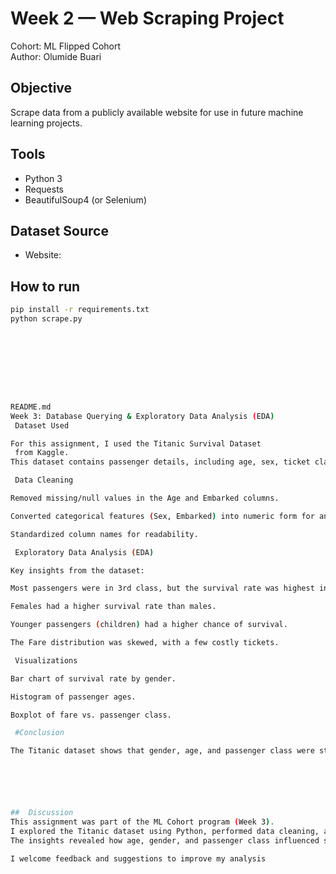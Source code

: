 # Week 2 — Web Scraping Project

Cohort: ML Flipped Cohort  
Author: Olumide Buari  

## Objective
Scrape data from a publicly available website for use in future machine learning projects.  

## Tools
- Python 3
- Requests
- BeautifulSoup4 (or Selenium)

## Dataset Source
- Website: <link of the website you scraped>  

## How to run
```bash
pip install -r requirements.txt
python scrape.py









README.md
Week 3: Database Querying & Exploratory Data Analysis (EDA)
 Dataset Used

For this assignment, I used the Titanic Survival Dataset
 from Kaggle.
This dataset contains passenger details, including age, sex, ticket class, and whether they survived.

 Data Cleaning

Removed missing/null values in the Age and Embarked columns.

Converted categorical features (Sex, Embarked) into numeric form for analysis.

Standardized column names for readability.

 Exploratory Data Analysis (EDA)

Key insights from the dataset:

Most passengers were in 3rd class, but the survival rate was highest in 1st class.

Females had a higher survival rate than males.

Younger passengers (children) had a higher chance of survival.

The Fare distribution was skewed, with a few costly tickets.

 Visualizations

Bar chart of survival rate by gender.

Histogram of passenger ages.

Boxplot of fare vs. passenger class.

 #Conclusion

The Titanic dataset shows that gender, age, and passenger class were strong indicators of survival chances.






##  Discussion
This assignment was part of the ML Cohort program (Week 3).  
I explored the Titanic dataset using Python, performed data cleaning, and conducted Exploratory Data Analysis (EDA).  
The insights revealed how age, gender, and passenger class influenced survival chances.  

I welcome feedback and suggestions to improve my analysis 
